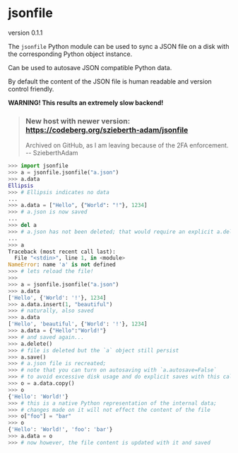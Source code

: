 jsonfile
========

version 0.1.1

The ``jsonfile`` Python module can be used to sync a JSON file on a disk with the corresponding Python object instance.

Can be used to autosave JSON compatible Python data.

By default the content of the JSON file is human readable and version control friendly.

**WARNING! This results an extremely slow backend!**

> ### New host with newer version: https://codeberg.org/szieberth-adam/jsonfile
> 
> Archived on GitHub, as I am leaving because of the 2FA enforcement.  -- SzieberthAdam


```python
>>> import jsonfile
>>> a = jsonfile.jsonfile("a.json")
>>> a.data
Ellipsis
>>> # Ellipsis indicates no data
...
>>> a.data = ["Hello", {"World": "!"}, 1234]
>>> # a.json is now saved
...
>>> del a
>>> # a.json has not been deleted; that would require an explicit a.delete()
...
>>> a
Traceback (most recent call last):
  File "<stdin>", line 1, in <module>
NameError: name 'a' is not defined
>>> # lets reload the file!
>>>
>>> a = jsonfile.jsonfile("a.json")
>>> a.data
['Hello', {'World': '!'}, 1234]
>>> a.data.insert(1, "beautiful")
>>> # naturally, also saved
>>> a.data
['Hello', 'beautiful', {'World': '!'}, 1234]
>>> a.data = {"Hello":"World!"}
>>> # and saved again...
>>> a.delete()
>>> # file is deleted but the `a` object still persist
>>> a.save()
>>> # a.json file is recreated;
>>> # note that you can turn on autosaving with `a.autosave=False`
>>> # to avoid excessive disk usage and do explicit saves with this call
>>> o = a.data.copy()
>>> o
{'Hello': 'World!'}
>>> # this is a native Python representation of the internal data;
>>> # changes made on it will not effect the content of the file
>>> o["foo"] = "bar"
>>> o
{'Hello': 'World!', 'foo': 'bar'}
>>> a.data = o
>>> # now however, the file content is updated with it and saved
```
